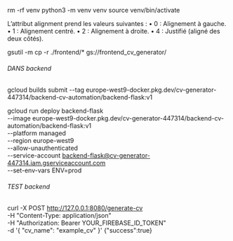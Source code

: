 
rm -rf venv
python3 -m venv venv
source venv/bin/activate

L’attribut alignment prend les valeurs suivantes :
	•	0 : Alignement à gauche.
	•	1 : Alignement centré.
	•	2 : Alignement à droite.
	•	4 : Justifié (aligné des deux côtés).

gsutil -m cp -r ./frontend/* gs://frontend_cv_generator/


###### DANS backend
gcloud builds submit --tag europe-west9-docker.pkg.dev/cv-generator-447314/backend-cv-automation/backend-flask:v1

gcloud run deploy backend-flask \
    --image europe-west9-docker.pkg.dev/cv-generator-447314/backend-cv-automation/backend-flask:v1 \
    --platform managed \
    --region europe-west9 \
    --allow-unauthenticated \
    --service-account backend-flask@cv-generator-447314.iam.gserviceaccount.com \
    --set-env-vars ENV=prod

###### TEST backend
curl -X POST http://127.0.0.1:8080/generate-cv \
-H "Content-Type: application/json" \
-H "Authorization: Bearer YOUR_FIREBASE_ID_TOKEN" \
-d '{
  "cv_name": "example_cv"
}'
{"success":true}